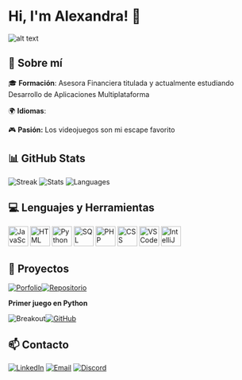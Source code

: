 # Hi, I'm Alexandra! 👋

![alt text](https://media.tenor.com/kzMUk2-LgL8AAAAj/welcome.gif)

## 🎯 Sobre mí
  
  🎓 **Formación**: Asesora Financiera titulada y actualmente estudiando Desarrollo de Aplicaciones Multiplataforma
  
  🌍 **Idiomas**: 
      <img src="https://twemoji.maxcdn.com/v/latest/svg/1f1f7-1f1f4.svg" height="16">
      <img src="https://twemoji.maxcdn.com/v/latest/svg/1f1ec-1f1e7.svg" height="16"> 
      <img src="https://twemoji.maxcdn.com/v/latest/svg/1f1ea-1f1f8.svg" height="16">

  🎮 **Pasión:** Los videojuegos son mi escape favorito

## 📊 GitHub Stats 

![Streak](https://github-readme-streak-stats.herokuapp.com?user=ALESA97&theme=synthwave&hide_border=true&ring=00D9FF&fire=A855F7)
![Stats](https://github-readme-stats.vercel.app/api?username=ALESA97&show_icons=true&theme=synthwave&hide_border=true&title_color=00d9ff&icon_color=a855f7&text_color=ffffff&bg_color=0d1117)
![Languages](https://github-readme-stats.vercel.app/api/top-langs/?username=ALESA97&layout=compact&theme=synthwave&hide_border=true&title_color=00d9ff&text_color=ffffff&bg_color=0d1117)

## 💻 Lenguajes y Herramientas

  <img src="https://cdn.jsdelivr.net/gh/devicons/devicon/icons/javascript/javascript-original.svg" alt="JavaScript" width="40" height="40"/>
  <img src="https://cdn.jsdelivr.net/gh/devicons/devicon/icons/html5/html5-original.svg" alt="HTML" width="40" height="40"/>
  <img src="https://cdn.jsdelivr.net/gh/devicons/devicon/icons/python/python-original.svg" alt="Python" width="40" height="40"/>
  <img src="https://cdn.jsdelivr.net/gh/devicons/devicon/icons/mysql/mysql-original.svg" alt="SQL" width="40" height="40"/>
  <img src="https://cdn.jsdelivr.net/gh/devicons/devicon/icons/php/php-original.svg" alt="PHP" width="40" height="40"/>
  <img src="https://cdn.jsdelivr.net/gh/devicons/devicon/icons/css3/css3-original.svg" alt="CSS" width="40" height="40"/>
  <img src="https://cdn.jsdelivr.net/gh/devicons/devicon/icons/vscode/vscode-original.svg" alt="VS Code" width="40" height="40"/>
  <img src="https://cdn.jsdelivr.net/gh/devicons/devicon/icons/intellij/intellij-original.svg" alt="IntelliJ IDEA" width="40" height="40"/>

## 🚀 Proyectos

[![Porfolio](https://img.shields.io/badge/Porfolio-E34F26?style=for-the-badge&logo=html5&logoColor=white)](https://developer.mozilla.org/en-US/docs/Web/HTML)[![Repositorio](https://img.shields.io/badge/-Repositorio-181717?style=for-the-badge&logo=github&logoColor=white)](https://github.com/ALESA97/MiPorfolio)

**Primer juego en Python**

![Breakout](https://img.shields.io/badge/-Breakout-3776AB?style=for-the-badge&logo=python&logoColor=black)[![GitHub](https://img.shields.io/badge/-Repositorio-181717?style=for-the-badge&logo=github&logoColor=white)](https://github.com/ALESA97/Python-Game)


## 📫 Contacto

[![LinkedIn](https://img.shields.io/badge/-LinkedIn-0A66C2?style=for-the-badge&logo=linkedin&logoColor=white)](https://linkedin.com/in/alexandra-teodora-sofronie-3bbb36161)
[![Email](https://img.shields.io/badge/-Email-D14836?style=for-the-badge&logo=gmail&logoColor=white)](mailto:alesaclash97@gmail.com)
[![Discord](https://img.shields.io/badge/Discord-Alesa%238646-5865F2?style=for-the-badge&logo=discord&logoColor=white)]()

  

